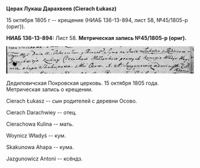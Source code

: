 **Церах Лукаш Дарахвеев (Cierach Łukasz)**

15 октября 1805 г -- крещение (НИАБ 136-13-894, лист 58, №45/1805-р
(ориг)).

**НИАБ 136-13-894:** Лист 58. **Метрическая запись №45/1805-р (ориг).**

![](./media/c9fa7404bca8bd2e6f7afab37dc9cef3edc2c2c3.png)

Дедиловичская Покровская церковь. 15 октября 1805 года. Метрическая
запись о крещении.

Cierach Łukasz -- сын родителей с деревни Осовo.

Cierach Darachwiey -- отец.

Cierachowa Kulina -- мать.

Woynicz Władyś -- кум.

Skakunowa Ahapa -- кума.

Jazgunowicz Antoni -- ксёндз.
